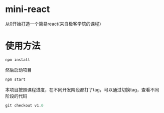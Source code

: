 # mini-react
从0开始打造一个简易react(来自极客学院的课程）

# 使用方法
```js
npm install
```

然后启动项目

```js
npm start
```

本项目按照课程进度，在不同开发阶段都打了tag，可以通过切换tag，查看不同阶段的代码

```js
git checkout v1.0
```
